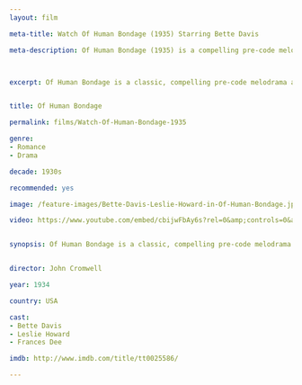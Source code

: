 ```yaml
---
layout: film

meta-title: Watch Of Human Bondage (1935) Starring Bette Davis

meta-description: Of Human Bondage (1935) is a compelling pre-code melodrama about love and obsession. Widely considered as the movie that made Bette Davis a star.



excerpt: Of Human Bondage is a classic, compelling pre-code melodrama about love and obsession, directed by John Cromwell. A young man is attracted to an unfeeling waitress who may eventually destroy them both. Bette Davis larger than life persona makes this film widely considered as the movie that made her a star.


title: Of Human Bondage

permalink: films/Watch-Of-Human-Bondage-1935

genre:
- Romance
- Drama

decade: 1930s

recommended: yes

image: /feature-images/Bette-Davis-Leslie-Howard-in-Of-Human-Bondage.jpg

video: https://www.youtube.com/embed/cbijwFbAy6s?rel=0&amp;controls=0&amp;showinfo=0


synopsis: Of Human Bondage is a classic, compelling pre-code melodrama about love and obsession, directed by John Cromwell. A young man is attracted to an unfeeling waitress who may eventually destroy them both. Bette Davis larger than life persona makes this film widely considered as the movie that made her a star.


director: John Cromwell

year: 1934

country: USA

cast:
- Bette Davis
- Leslie Howard
- Frances Dee

imdb: http://www.imdb.com/title/tt0025586/

---
```



